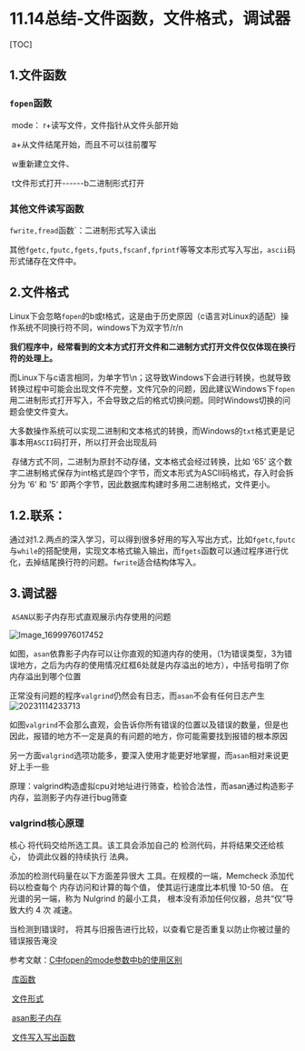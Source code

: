 # 11.14总结-文件函数，文件格式，调试器

[TOC]



## 	1.文件函数

### 			`fopen`函数

​	mode： r+读写文件，文件指针从文件头部开始

​				    a+从文件结尾开始，而且不可以往前覆写

​					w重新建立文件、

​					t文件形式打开------b二进制形式打开

### 		其他文件读写函数

 `fwrite,fread`函数`：二进制形式写入读出

其他`fgetc,fputc,fgets,fputs,fscanf,fprintf`等等文本形式写入写出，`ascii`码形式储存在文件中。

##  	2.文件格式

​		Linux下会忽略`fopen`的b或t格式，这是由于历史原因（c语言对Linux的适配）操作系统不同换行符不同，windows下为双字节/r/n

**我们程序中，经常看到的文本方式打开文件和二进制方式打开文件仅仅体现在换行符的处理上。**

而Linux下与c语言相同，为单字节\n；这导致Windows下会进行转换，也就导致转换过程中可能会出现文件不完整，文件冗杂的问题，因此建议Windows下`fopen`用二进制形式打开写入，不会导致之后的格式切换问题。同时Windows切换的问题会使文件变大。

​		大多数操作系统可以实现二进制和文本格式的转换，而Windows的`txt`格式更是记事本用`ASCII`码打开，所以打开会出现乱码

​		存储方式不同，二进制为原封不动存储，文本格式会经过转换，比如 ‘65’ 这个数字二进制格式保存为int格式是四个字节，而文本形式为ASCII码格式，存入时会拆分为 ‘6’ 和  ’5‘  即两个字节，因此数据库构建时多用二进制格式，文件更小。

## 	1.2.联系：

​		通过对1.2.两点的深入学习，可以得到很多好用的写入写出方式，比如`fgetc`,`fputc`与`while`的搭配使用，实现文本格式输入输出，而`fgets`函数可以通过程序进行优化，去掉结尾换行符的问题。`fwrite`适合结构体写入。

## 	3.调试器

​		`ASAN`以影子内存形式直观展示内存使用的问题

![Image_1699976017452](http://o5orde-oss.oss-cn-beijing.aliyuncs.com/Image_1699976017452.jpg)



如图，`asan`依靠影子内存可以让你直观的知道内存的使用，（1为错误类型，3为错误地方，之后为内存的使用情况红框6处就是内存溢出的地方），中括号指明了你内存溢出到哪个位置

正常没有问题的程序`valgrind`仍然会有日志，而`asan`不会有任何日志产生![20231114233713](http://o5orde-oss.oss-cn-beijing.aliyuncs.com/20231114233713.png)

如图`valgrind`不会那么直观，会告诉你所有错误的位置以及错误的数量，但是也因此，报错的地方不一定是真的有问题的地方，你可能需要找到报错的根本原因

另一方面`valgrind`选项功能多，要深入使用才能更好地掌握，而`asan`相对来说更好上手一些

原理：valgrind构造虚拟cpu对地址进行筛查，检验合法性，而asan通过构造影子内存，监测影子内存进行bug筛查

### valgrind核心原理

核心 将代码交给所选工具。该工具会添加自己的 检测代码，并将结果交还给核心， 协调此仪器的持续执行 法典。

添加的检测代码量在以下方面差异很大 工具。在规模的一端，Memcheck 添加代码以检查每个 内存访问和计算的每个值， 使其运行速度比本机慢 10-50 倍。 在光谱的另一端，称为 Nulgrind 的最小工具， 根本没有添加任何仪器，总共“仅”导致大约 4 次 减速。

当检测到错误时， 将其与旧报告进行比较，以查看它是否重复以防止你被过量的错误报告淹没



参考文献：[C中fopen的mode参数中b的使用区别](https://blog.csdn.net/airekans/article/details/6928537)

​					[库函数](https://www.runoob.com/cprogramming/c-function-fopen.html)

​					[文件形式](https://blog.csdn.net/guyue6670/article/details/6681037)

​					[asan影子内存](https://blog.csdn.net/weixin_43708622/article/details/117966519)

​				    [文件写入写出函数](https://blog.csdn.net/shulianghan/article/details/117376038)